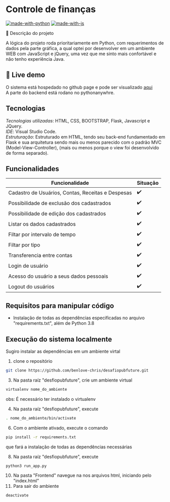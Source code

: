 # Controle de finanças

[![made-with-python](https://img.shields.io/badge/Made%20with-Python-1f425f.svg)](https://www.python.org/)
[![made-with-js](https://img.shields.io/badge/Made%20with-JavaScript-1f425f.svg)](https://www.javascript.com/)

📜 Descrição do projeto


A lógica do projeto roda prioritariamente em Python, com requerimentos de dados pela parte gráfica, a qual optei por desenvolver em um ambiente WEB com JavaScript e jQuery, uma vez que me sinto mais confortável e não tenho experiência Java.
## 👾 Live demo
O sistema está hospedado no github page  e pode ser visualizado [aqui](http://benlove-chris.github.io/)   
A parte do backend está rodano no pythonanywhre.


## Tecnologias
*Tecnologias utilizadas*: HTML, CSS, BOOTSTRAP, Flask, Javascript e JQuery.      
*IDE*: Visual Studio Code.      
*Estruturação*: Estruturado em HTML, tendo seu back-end fundamentado em Flask e sua arquitetura sendo mais ou menos  parecido com o padrão MVC (Model-View-Controller), (mais ou menos porque o view foi desenvolvido de forma separado).    


## Funcionalidades
| Funcionalidade | Situação |
| ----------- | ----------- |
| Cadastro de Usuários, Contas, Receitas e Despesas| :heavy_check_mark: |
| Possibilidade de exclusão dos cadastrados| :heavy_check_mark: |
| Possibilidade de edição dos cadastrados| :heavy_check_mark: |
| Listar os dados cadastrados| :heavy_check_mark: |
| Filtar por intervalo de tempo| :heavy_check_mark: |
| Filtar por tipo | :heavy_check_mark: |
| Transferencia entre contas| :heavy_check_mark: |
| Login de usuário | :heavy_check_mark: |
| Acesso do usuário a seus dados pessoais | :heavy_check_mark: |
| Logout do usuários | :heavy_check_mark: |





## Requisitos para manipular código
* Instalação de todas as dependências especificadas no arquivo "requirements.txt", além de Python 3.8 

## Execução do sistema localmente
Sugiro instalar as dependências em um ambiente virtal
1. clone o repositório
```bash
git clone https://github.com/benlove-chris/desafiopubfuture.git
```
3. Na pasta raíz "desfiopubfuture", crie um ambiente virtual  
```bash
virtualenv nome_do_ambiente
```

obs: É necessário ter instalado o virtualenv


4. Na pasta raíz "desfiopubfuture", execute
```bash
. nome_do_ambiente/bin/activate
```

6. Com o ambiente ativado, execute o comando 
```bash
pip install -r requirements.txt
```
que fará a instalação de todas as dependências necessárias 

8. Na pasta raíz "desfiopubfuture", execute
```bash
python3 run_app.py
```
10. Na pasta "Frontend" navegue na nos arquivos html, iniciando pelo "index.html"
11. Para sair do ambiente
```bash
deactivate
```

